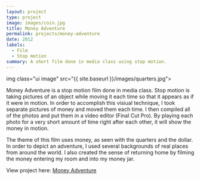 ```yaml
---
layout: project
type: project
image: images/coin.jpg
title: Money Adventure
permalink: projects/money-adventure
date: 2012
labels:
  - Film
  - Stop motion
summary: A short film done in media class using stop motion.
---
```


img class="ui image" src="{{ site.baseurl }}/images/quarters.jpg">

Money Adventure is a stop motion film done in media class. Stop motion is taking pictures of an object while moving it each time so that it appears as if it were in motion. In order to accomplish this visiual technique, I took separate pictures of money and moved them each time. I then compiled all of the photos and put them in a video editor (Final Cut Pro). By playing each photo for a very short amount of time right after each other, it will show the money in motion.

The theme of this film uses money, as seen with the quarters and the dollar. In order to depict an adventure, I used several backgrounds of real places from around the world. I also created the sense of returning home by filming the money entering my room and into my money jar.

View project here: [Money Adventure](https://www.youtube.com/watch?v=-5NKB7FniTQ)

